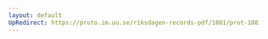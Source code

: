 ```yaml
---
layout: default
UpRedirect: https://pruto.im.uu.se/riksdagen-records-pdf/1881/prot-1881--ak--041/prot-1881--ak--041_017.pdf
---
```


